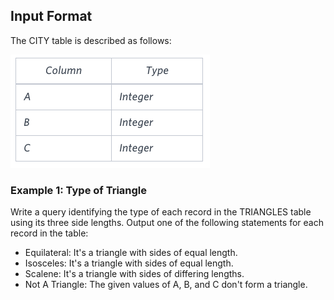 ## Input Format

The CITY table is described as follows:

![alt text](https://github.com/vectormars/Hackerrank/blob/master/SQL/Advanced%20Select/TRIANGLES.png)

### Example 1: Type of Triangle

Write a query identifying the type of each record in the TRIANGLES table using its three side lengths. Output one of the following statements for each record in the table:

* Equilateral: It's a triangle with  sides of equal length.
* Isosceles: It's a triangle with  sides of equal length.
* Scalene: It's a triangle with  sides of differing lengths.
* Not A Triangle: The given values of A, B, and C don't form a triangle.
